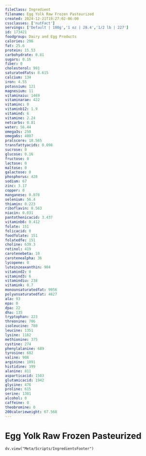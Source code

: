 ```yaml
---
fileClass: Ingredient
filename: Egg Yolk Raw Frozen Pasteurized
created: 2024-12-21T19:27:02-06:00
cssclasses: ['nutFact']
servings: ['Default | 100g','1 oz | 28.4','1/2 lb | 227']
id: 173421
foodgroup: Dairy and Egg Products
calories: 296
fat: 25.6
protein: 15.53
carbohydrate: 0.81
sugars: 0.16
fiber: 0
cholesterol: 991
saturatedfats: 8.615
calcium: 134
iron: 4.55
potassium: 121
magnesium: 11
vitaminaiu: 1469
vitaminarae: 422
vitaminc: 0
vitaminb12: 1.9
vitamind: 6
vitamine: 2.24
netcarbs: 0.81
water: 56.44
omega3s: 250
omega6s: 4087
pralscore: 18.565
transfattyacids: 0.098
sucrose: 0
glucose: 0.16
fructose: 0
lactose: 0
maltose: 0
galactose: 0
phosphorus: 420
sodium: 67
zinc: 3.17
copper: 0
manganese: 0.078
selenium: 56.4
thiamin: 0.223
riboflavin: 0.563
niacin: 0.031
pantothenicacid: 3.437
vitaminb6: 0.412
folate: 151
folicacid: 0
foodfolate: 151
folatedfe: 151
choline: 639.3
retinol: 419
carotenebeta: 10
carotenealpha: 36
lycopene: 0
luteinzeaxanthin: 904
vitamind2: 0
vitamind3: 6
vitamindiu: 238
vitamink: 0.7
monounsaturatedfat: 9956
polyunsaturatedfat: 4827
ala: 93
epa: 0
dpa: 22
dha: 135
tryptophan: 223
threonine: 706
isoleucine: 780
leucine: 1351
lysine: 1182
methionine: 375
cystine: 274
phenylalanine: 689
tyrosine: 682
valine: 908
arginine: 1091
histidine: 399
alanine: 811
asparticacid: 1503
glutamicacid: 1942
glycine: 476
proline: 615
serine: 1301
alcohol: 0
caffeine: 0
theobromine: 0
200calorieweight: 67.568
---
```


# Egg Yolk Raw Frozen Pasteurized

```dataviewjs
dv.view("Meta/Scripts/IngredientsFooter")
```